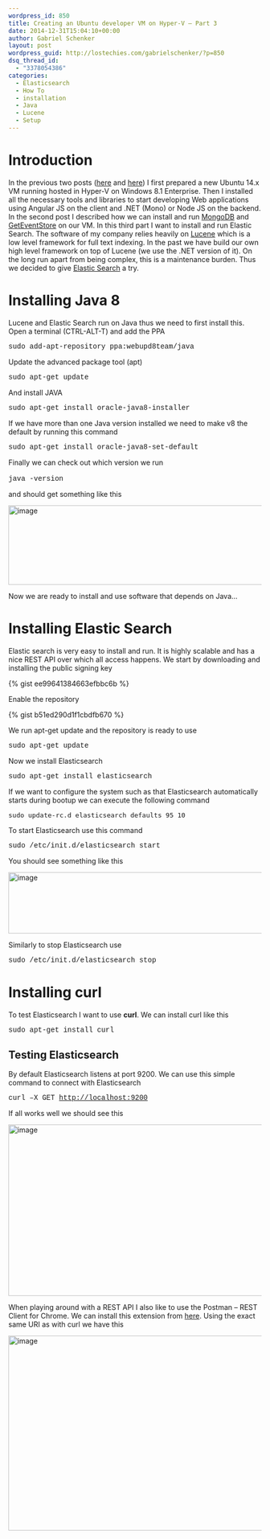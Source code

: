 ```yaml
---
wordpress_id: 850
title: Creating an Ubuntu developer VM on Hyper-V – Part 3
date: 2014-12-31T15:04:10+00:00
author: Gabriel Schenker
layout: post
wordpress_guid: http://lostechies.com/gabrielschenker/?p=850
dsq_thread_id:
  - "3378054386"
categories:
  - Elasticsearch
  - How To
  - installation
  - Java
  - Lucene
  - Setup
---
```

# Introduction

In the previous two posts ([here](http://lostechies.com/gabrielschenker/2014/12/29/creating-an-ubuntu-developer-vm-on-hyper-v/) and [here](http://lostechies.com/gabrielschenker/2014/12/30/creating-an-ubuntu-developer-vm-on-hyper-v-part-2/)) I first prepared a new Ubuntu 14.x VM running hosted in Hyper-V on Windows 8.1 Enterprise. Then I installed all the necessary tools and libraries to start developing Web applications using Angular JS on the client and .NET (Mono) or Node JS on the backend. In the second post I described how we can install and run [MongoDB](http://www.mongodb.org/) and [GetEventStore](http://geteventstore.com/) on our VM. In this third part I want to install and run Elastic Search. The software of my company relies heavily on [Lucene](http://lucene.apache.org/) which is a low level framework for full text indexing. In the past we have build our own high level framework on top of Lucene (we use the .NET version of it). On the long run apart from being complex, this is a maintenance burden. Thus we decided to give [Elastic Search](http://www.elasticsearch.org/) a try.

# Installing Java 8

Lucene and Elastic Search run on Java thus we need to first install this. Open a terminal (CTRL-ALT-T) and add the PPA

<font face="courier new">sudo add-apt-repository ppa:webupd8team/java</font>

Update the advanced package tool (apt)

<font face="courier new">sudo apt-get update</font>

And install JAVA

<font face="courier new">sudo apt-get install oracle-java8-installer</font>

If we have more than one Java version installed we need to make v8 the default by running this command

<font face="courier new">sudo apt-get install oracle-java8-set-default</font>

Finally we can check out which version we run

<font face="courier new">java -version</font>&nbsp;

and should get something like this

[<img style="border-top: 0px;border-right: 0px;border-bottom: 0px;border-left: 0px" border="0" alt="image" src="http://lostechies.com/gabrielschenker/files/2014/12/image_thumb6.png" width="598" height="158" />](http://lostechies.com/gabrielschenker/files/2014/12/image6.png)

Now we are ready to install and use software that depends on Java…

# Installing Elastic Search

Elastic search is very easy to install and run. It is highly scalable and has a nice REST API over which all access happens. We start by downloading and installing the public signing key

{% gist ee99641384663efbbc6b %}

Enable the repository

{% gist b51ed290d1f1cbdfb670 %}

We run apt-get update and the repository is ready to use

<font face="courier new">sudo apt-get update</font>

Now we install Elasticsearch 

<font face="courier new">sudo apt-get install elasticsearch</font>

If we want to configure the system such as that Elasticsearch automatically starts during bootup we can execute the following command

<pre><font size="3">sudo update-rc.d elasticsearch defaults 95 10</font></pre>

To start Elasticsearch use this command

<font face="courier new">sudo /etc/init.d/elasticsearch start</font>

You should see something like this

[<img style="border-top: 0px;border-right: 0px;border-bottom: 0px;border-left: 0px" border="0" alt="image" src="http://lostechies.com/gabrielschenker/files/2014/12/image_thumb7.png" width="733" height="122" />](http://lostechies.com/gabrielschenker/files/2014/12/image7.png) 

Similarly to stop Elasticsearch use

<font face="courier new">sudo /etc/init.d/elasticsearch stop</font>

# Installing curl

To test Elasticsearch I want to use **curl**. We can install curl like this

<font face="courier new">sudo apt-get install curl</font>

## Testing Elasticsearch

By default Elasticsearch listens at port 9200. We can use this simple command to connect with Elasticsearch

<font face="courier new">curl –X GET </font>[<font face="courier new">http://localhost:9200</font>](http://localhost:9200)

If all works well we should see this

[<img style="border-top: 0px;border-right: 0px;border-bottom: 0px;border-left: 0px" border="0" alt="image" src="http://lostechies.com/gabrielschenker/files/2014/12/image_thumb8.png" width="637" height="341" />](http://lostechies.com/gabrielschenker/files/2014/12/image8.png)

When playing around with a REST API I also like to use the Postman – REST Client for Chrome. We can install this extension from [here](https://chrome.google.com/webstore/detail/postman-rest-client/fdmmgilgnpjigdojojpjoooidkmcomcm?hl=en). Using the exact same URI as with curl we have this

[<img style="border-top: 0px;border-right: 0px;border-bottom: 0px;border-left: 0px" border="0" alt="image" src="http://lostechies.com/gabrielschenker/files/2014/12/image_thumb9.png" width="586" height="388" />](http://lostechies.com/gabrielschenker/files/2014/12/image9.png)